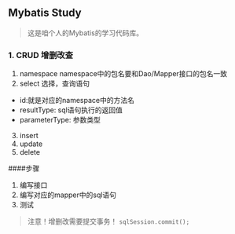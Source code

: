 ## Mybatis Study

>这是咱个人的Mybatis的学习代码库。

### 1. CRUD 增删改查

1. namespace
namespace中的包名要和Dao/Mapper接口的包名一致
2. select
选择，查询语句
+ id:就是对应的namespace中的方法名
+ resultType: sql语句执行的返回值   
+ parameterType: 参数类型
3. insert
4. update
5. delete

####步骤
1. 编写接口
2. 编写对应的mapper中的sql语句
3. 测试

> 注意！增删改需要提交事务！
> `sqlSession.commit();`